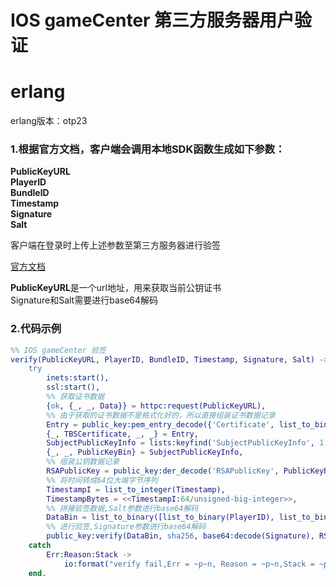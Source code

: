 # IOS gameCenter 第三方服务器用户验证

# erlang
erlang版本：otp23
  
### 1.根据官方文档，客户端会调用本地SDK函数生成如下参数：
**PublicKeyURL**  
**PlayerID**  
**BundleID**  
**Timestamp**  
**Signature**  
**Salt**  

客户端在登录时上传上述参数至第三方服务器进行验签

[官方文档](https://developer.apple.com/documentation/gamekit/gklocalplayer/1515407-generateidentityverificationsign#discussion)

**PublicKeyURL**是一个url地址，用来获取当前公钥证书  
Signature和Salt需要进行base64解码  

### 2.代码示例
```erlang
%% IOS gameCenter 验签
verify(PublicKeyURL, PlayerID, BundleID, Timestamp, Signature, Salt) ->
	try
		inets:start(),
		ssl:start(),
		%% 获取证书数据
		{ok, {_, _, Data}} = httpc:request(PublicKeyURL),
		%% 由于获取的证书数据不是格式化好的，所以直接组装证书数据记录
		Entry = public_key:pem_entry_decode({'Certificate', list_to_binary(Data), not_encrypted}),
		{_, TBSCertificate, _, _} = Entry,
		SubjectPublicKeyInfo = lists:keyfind('SubjectPublicKeyInfo', 1, tuple_to_list(TBSCertificate)),
		{_, _, PublicKeyBin} = SubjectPublicKeyInfo,
		%% 组装公钥数据记录
		RSAPublicKey = public_key:der_decode('RSAPublicKey', PublicKeyBin),
		%% 将时间转成64位大端字节序列
		TimestampI = list_to_integer(Timestamp),
		TimestampBytes = <<TimestampI:64/unsigned-big-integer>>,
		%% 拼接验签数据,Salt参数进行base64解码
		DataBin = list_to_binary([list_to_binary(PlayerID), list_to_binary(BundleID), TimestampBytes, base64:decode(Salt)]),
		%% 进行验签,Signature参数进行base64解码
		public_key:verify(DataBin, sha256, base64:decode(Signature), RSAPublicKey)
	catch
		Err:Reason:Stack ->
			io:format("verify fail,Err = ~p~n, Reason = ~p~n,Stack = ~p~n", [Err, Reason, Stack])
	end.
  ```
